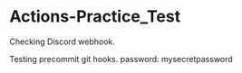 # Actions-Practice_Test

Checking Discord webhook.

Testing precommit git hooks.
password: mysecretpassword
